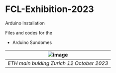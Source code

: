 # FCL-Exhibition-2023
Arduino Installation 

Files and codes for the
- Arduino Sundomes


| ![image](https://github.com/architecture-building-systems/FCL-Exhibition-2023/blob/main/media/IMG_6840.GIF) | 
|:--:| 
| *ETH main bulding Zurich 12 October 2023* |

